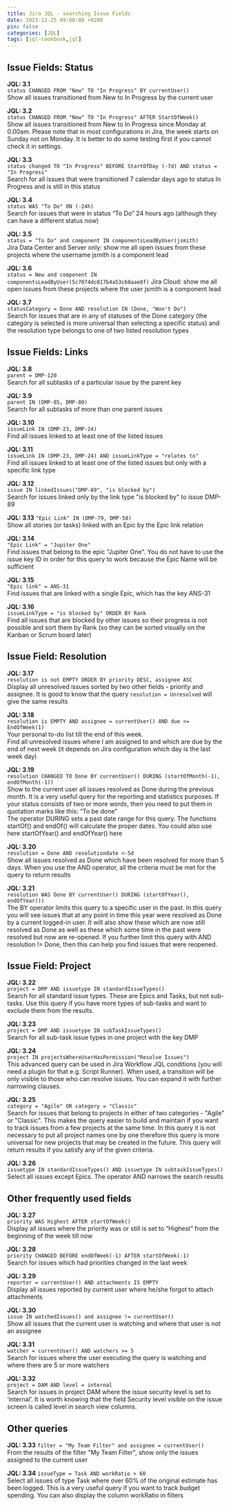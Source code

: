 ```yaml
---
title: Jira JQL - searching Issue Fields
date: 2023-12-25 09:00:00 +0200
pin: false
categories: [JQL]
tags: [jql-cookbook,jql]
---
```

## Issue Fields: Status

**JQL: 3.1**  
`status CHANGED FROM "New" TO "In Progress" BY currentUser()`  
Show all issues transitioned from New to In Progress by the current user

**JQL: 3.2**  
`status CHANGED FROM "New" TO "In Progress" AFTER StartOfWeek()`  
Show all issues transitioned from New to In Progress since Monday at 0.00am. Please note that in most configurations in Jira, the week starts on Sunday not on Monday. It is better to do some testing first if you cannot check it in settings.

**JQL: 3.3**  
`status changed TO "In Progress" BEFORE StartOfDay (-7d) AND status = "In Progress"`  
Search for all issues that were transitioned 7 calendar days ago to status In Progress and is still in this status

**JQL: 3.4**  
`status WAS "To Do" ON (-24h)`  
Search for issues that were in status “To Do” 24 hours ago (although they can have a different status now)

**JQL: 3.5**  
`status = "To Do" and component IN componentsLeadByUser(jsmith)`  
Jira Data Center and Server only: show me all open issues from these projects where the username jsmith is a component lead

**JQL: 3.6**  
`status = New and component IN componentsLeadByUser(5c7074dc017b4a53c68aae8f)`
Jira Cloud: show me all open issues from these projects where the user jsmith is a component lead

**JQL: 3.7**  
`statusCategory = Done AND resolution IN (Done, "Won't Do")`  
Search for issues that are in any of statuses of the Done category (the category is selected is more universal than selecting a specific status) and the resolution type belongs to one of two listed resolution types  

## Issue Fields: Links

**JQL: 3.8**  
`parent = DMP-120`  
Search for all subtasks of a particular issue by the parent key

**JQL: 3.9**  
`parent IN (DMP-85, DMP-80)`  
Search for all subtasks of more than one parent issues

**JQL: 3.10**  
`issueLink IN (DMP-23, DMP-24)`  
Find all issues linked to at least one of the listed issues

**JQL: 3.11**  
`issueLink IN (DMP-23, DMP-24) AND issueLinkType = "relates to"`  
Find all issues linked to at least one of the listed issues but only with a specific link type

**JQL: 3.12**  
`issue IN linkedIssues("DMP-89", "is blocked by")`  
Search for issues linked only by the link type "is blocked by" to issue DMP-89

**JQL: 3.13**
`"Epic Link" IN (DMP-79, DMP-58)`  
Show all stories (or tasks) linked with an Epic by the Epic link relation

**JQL: 3.14**  
`"Epic Link" = "Jupiter One"`  
Find issues that belong to the epic "Jupiter One". You do not have to use the issue key ID in order for this query to work because the Epic Name will be sufficient

**JQL: 3.15**  
`"Epic link" = ANS-31`  
Find issues that are linked with a single Epic, which has the key ANS-31

**JQL: 3.16**  
`issueLinkType = "is blocked by" ORDER BY Rank`  
Find all issues that are blocked by other issues so their progress is not possible and sort them by Rank (so they can be sorted visually on the Kanban or Scrum board later)

## Issue Field: Resolution  

**JQL: 3.17**  
`resolution is not EMPTY ORDER BY priority DESC, assignee ASC`  
Display all unresolved issues sorted by two other fields - priority and assignee. It is good to know that the query `resolution = Unresolved` will give the same results

**JQL: 3.18**  
`resolution is EMPTY AND assignee = currentUser() AND due <= EndOfWeek(1)`  
Your personal to-do list till the end of this week.  
Find all unresolved issues where I am assigned to and which are due by the end of next week (it depends on Jira configuration which day is the last week day)

**JQL: 3.19**  
`resolution CHANGED TO Done BY currentUser() DURING (startOfMonth(-1), endOfMonth(-1))`  
Show to the current user all issues resolved as Done during the previous month. It is a very useful query for the reporting and statistics purposes. If your status consists of two or more words, then you need to put them in quotation marks like this: “To be done”  
The operator DURING sets a past date range for this query. The functions startOf() and endOf() will calculate the proper dates. You could also use here startOfYear() and endOfYear() here

**JQL: 3.20**  
`resolution = Done AND resolutiondate <-5d`  
Show all issues resolved as Done which have been resolved for more than 5 days. When you use the AND operator, all the criteria must be met for the query to return results

**JQL: 3.21**  
`resolution WAS Done BY currentUser() DURING (startOfYear(), endOfYear())`  
The BY operator limits this query to a specific user in the past. In this query you will see issues that at any point in time this year were resolved as Done by a current logged-in user. It will also show these which are now still resolved as Done as well as these which some time in the past were resolved but now are re-opened. If you further limit this query with AND resolution != Done, then this can help you find issues that were reopened.

## Issue Field: Project

**JQL: 3.22**  
`project = DMP AND issuetype IN standardIssueTypes()`  
Search for all standard issue types. These are Epics and Tasks, but not sub-tasks. Use this query if you have more types of sub-tasks and want to exclude them from the results.

**JQL: 3.23**  
`project = DMP AND issuetype IN subTaskIssueTypes()`  
Search for all sub-task issue types in one project with the key DMP

**JQL: 3.24**  
`project IN projectsWhereUserHasPermission("Resolve Issues")`  
This advanced query can be used in Jira Workflow JQL conditions (you will need a plugin for that e.g. Script Runner). When used, a transition will be only visible to those who can resolve issues. You can expand it with further narrowing clauses.

**JQL: 3.25**  
`category = "Agile" OR category = "Classic"`  
Search for issues that belong to projects in either of two categories - "Agile" or "Classic". This makes the query easier to build and maintain if you want to track issues from a few projects at the same time. In this query it is not necessary to put all project names one by one therefore this query is more universal for new projects that may be created in the future. This query will return results if you satisfy any of the given criteria.

**JQL: 3.26**  
`issuetype IN standardIssueTypes() AND issuetype IN subtaskIssueTypes()`  
Select all issues except Epics. The operator AND narrows the search results

## Other frequently used fields

**JQL: 3.27**  
`priority WAS Highest AFTER startOfWeek()`  
Display all issues where the priority was or still is set to “Highest” from the beginning of the week till now

**JQL: 3.28**  
`priority CHANGED BEFORE endOfWeek(-1) AFTER startOfWeek(-1)`  
Search for issues which had priorities changed in the last week

**JQL: 3.29**  
`reporter = currentUser() AND attachments IS EMPTY`  
Display all issues reported by current user where he/she forgot to attach attachments

**JQL: 3.30**  
`issue IN watchedIssues() and assignee != currentUser()`  
Show all issues that the current user is watching and where that user is not an assignee

**JQL: 3.31**  
`watcher = currentUser() AND watchers >= 5`  
Search for issues where the user executing the query is watching and where there are 5 or more watchers

**JQL: 3.32**  
`project = DAM AND level = internal`  
Search for issues in project DAM where the issue security level is set to ‘internal’. It is worth knowing that the field Security level visible on the issue screen is called level in search view columns.

## Other queries

**JQL: 3.33**
`filter = "My Team Filter" and assignee = currentUser()`  
From the results of the filter "My Team Filter", show only the issues assigned to the current user

**JQL: 3.34**
`issueType = Task AND workRatio > 60`  
Select all issues of type Task where over 60% of the original estimate has been logged. This is a very useful query if you want to track budget spending. You can also display the column workRatio in filters

